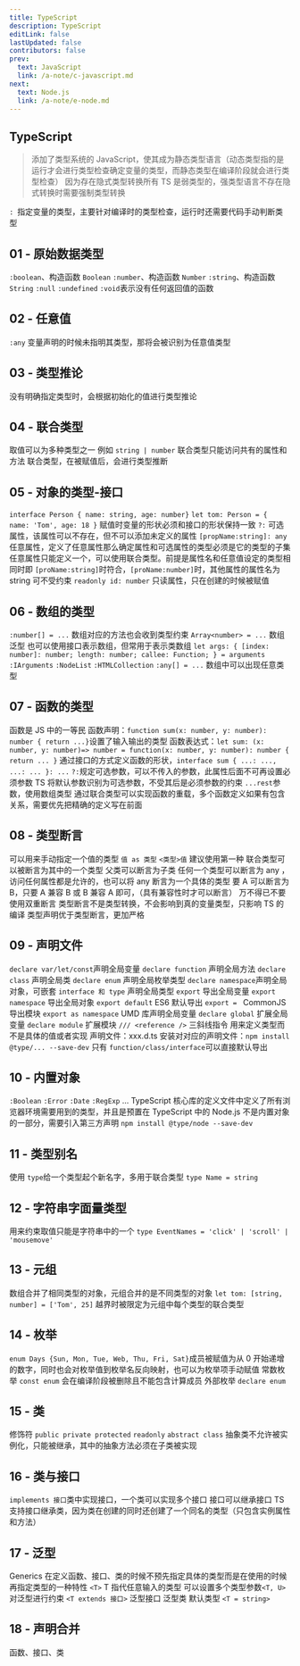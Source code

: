 ```yaml
---
title: TypeScript
description: TypeScript
editLink: false
lastUpdated: false
contributors: false
prev:
  text: JavaScript
  link: /a-note/c-javascript.md
next:
  text: Node.js
  link: /a-note/e-node.md
---
```


## TypeScript

> 添加了类型系统的 JavaScript，使其成为静态类型语言（动态类型指的是运行才会进行类型检查确定变量的类型，而静态类型在编译阶段就会进行类型检查）
> 因为存在隐式类型转换所有 TS 是弱类型的，强类型语言不存在隐式转换时需要强制类型转换

`: `指定变量的类型，主要针对编译时的类型检查，运行时还需要代码手动判断类型
## 01 - 原始数据类型
`:boolean`、构造函数 `Boolean`
`:number`、构造函数 `Number`
`:string`、构造函数 `String`
`:null`
`:undefined`
`:void`表示没有任何返回值的函数
## 02 - 任意值
`:any`
变量声明的时候未指明其类型，那将会被识别为任意值类型
## 03 - 类型推论
没有明确指定类型时，会根据初始化的值进行类型推论
## 04 - 联合类型
取值可以为多种类型之一
例如 `string | number`
联合类型只能访问共有的属性和方法
联合类型，在被赋值后，会进行类型推断
## 05 - 对象的类型-接口
`interface Person { name: string, age: number}`
`let tom: Person = { name: 'Tom', age: 18 }`
赋值时变量的形状必须和接口的形状保持一致
`?:` 可选属性，该属性可以不存在，但不可以添加未定义的属性
`[propName:string]: any` 任意属性，定义了任意属性那么确定属性和可选属性的类型必须是它的类型的子集
任意属性只能定义一个，可以使用联合类型。前提是属性名和任意值设定的类型相同时即 `[proName:string]`时符合，`[proName:number]`时，其他属性的属性名为 string 可不受约束
`readonly id: number` 只读属性，只在创建的时候被赋值
## 06 - 数组的类型
`:number[] = ...` 数组对应的方法也会收到类型约束
`Array<number> = ...` 数组泛型
也可以使用接口表示数组，但常用于表示类数组
`let args: { [index: number]: number; length: number; callee: Function; } = arguments `
`:IArguments` `:NodeList` `:HTMLCollection`
`:any[] = ...` 数组中可以出现任意类型
## 07 - 函数的类型
函数是 JS 中的一等民
函数声明：`function sum(x: number, y: number): number { return ...}`设置了输入输出的类型
函数表达式：`let sum: (x: number, y: number)=> number = function(x: number, y: number): number { return ... }`
通过接口的方式定义函数的形状，`interface sum { ...: ..., ...: ... }: ...`
`?:`规定可选参数，可以不传入的参数，此属性后面不可再设置必须参数
TS 将默认参数识别为可选参数，不受其后是必须参数的约束
`...rest`参数，使用数组类型
通过联合类型可以实现函数的重载，多个函数定义如果有包含关系，需要优先把精确的定义写在前面
## 08 - 类型断言
可以用来手动指定一个值的类型
`值 as 类型` `<类型>值` 建议使用第一种
联合类型可以被断言为其中的一个类型
父类可以断言为子类
任何一个类型可以断言为 any ，访问任何属性都是允许的，也可以将 any 断言为一个具体的类型
要 A 可以断言为 B，只要 A 兼容 B 或 B 兼容 A 即可，（具有兼容性时才可以断言）
万不得已不要使用双重断言
类型断言不是类型转换，不会影响到真的变量类型，只影响 TS 的编译
类型声明优于类型断言，更加严格
## 09 - 声明文件
`declare var/let/const`声明全局变量
`declare function` 声明全局方法
`declare class` 声明全局类
`declare enum` 声明全局枚举类型
`declare namespace`声明全局对象，可嵌套
`interface 和 type` 声明全局类型
`export` 导出全局变量
`export namespace` 导出全局对象
`export default` ES6 默认导出
`export = ` CommonJS 导出模块
`export as namespace` UMD 库声明全局变量
`declare global` 扩展全局变量
`declare module` 扩展模块
`/// <reference />` 三斜线指令
用来定义类型而不是具体的值或者实现
声明文件：xxx.d.ts 
安装对对应的声明文件：`npm install @type/... --save-dev`
只有 `function/class/interface`可以直接默认导出
## 10 - 内置对象
`:Boolean`
`:Error`
`:Date`
`:RegExp`
...
TypeScript 核心库的定义文件中定义了所有浏览器环境需要用到的类型，并且是预置在 TypeScript 中的
Node.js 不是内置对象的一部分，需要引入第三方声明 `npm install @type/node --save-dev`
## 11 - 类型别名
使用 `type`给一个类型起个新名字，多用于联合类型
`type Name = string`
## 12 - 字符串字面量类型
用来约束取值只能是字符串中的一个
`type EventNames = 'click' | 'scroll' | 'mousemove'`
## 13 - 元组
数组合并了相同类型的对象，元组合并的是不同类型的对象
`let tom: [string, number] = ['Tom', 25]`
越界时被限定为元组中每个类型的联合类型
## 14 - 枚举
`enum Days {Sun, Mon, Tue, Web, Thu, Fri, Sat}`成员被赋值为从 0 开始递增的数字，同时也会对枚举值到枚举名反向映射，也可以为枚举项手动赋值
常数枚举 `const enum` 会在编译阶段被删除且不能包含计算成员
外部枚举 `declare enum`
## 15 - 类
修饰符 `public private protected`
`readonly`
`abstract class` 抽象类不允许被实例化，只能被继承，其中的抽象方法必须在子类被实现
## 16 - 类与接口
`implements 接口`类中实现接口，一个类可以实现多个接口
接口可以继承接口
TS 支持接口继承类，因为类在创建的同时还创建了一个同名的类型（只包含实例属性和方法）
## 17 - 泛型
Generics 在定义函数、接口、类的时候不预先指定具体的类型而是在使用的时候再指定类型的一种特性
`<T>` T 指代任意输入的类型
可以设置多个类型参数`<T, U>`
对泛型进行约束 `<T extends 接口>`
泛型接口
泛型类
默认类型 `<T = string>`
## 18 - 声明合并
函数、接口、类
